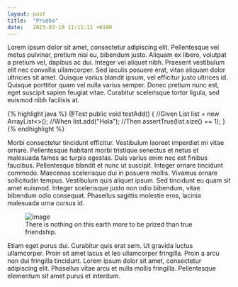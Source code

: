 ```yaml
---
layout: post
title:  "Prueba"
date:   2023-03-10 11:11:11 +0100
---
```

Lorem ipsum dolor sit amet, consectetur adipiscing elit. Pellentesque vel metus pulvinar, pretium nisi eu, bibendum justo. Aliquam ex libero, volutpat a pretium vel, dapibus ac dui. Integer vel aliquet nibh. Praesent vestibulum elit nec convallis ullamcorper. Sed iaculis posuere erat, vitae aliquam dolor ultricies sit amet. Quisque varius blandit ipsum, vel efficitur justo ultrices id. Quisque porttitor quam vel nulla varius semper. Donec pretium nunc est, eget suscipit sapien feugiat vitae. Curabitur scelerisque tortor ligula, sed euismod nibh facilisis at.

{% highlight java %}
@Test
public void testAdd() {
  //Given
  List<String> list = new ArrayList<>();
  //When 
  list.add("Hola");
  //Then
  assertTrue(list.size() == 1);
}
{% endhighlight %}

Morbi consectetur tincidunt efficitur. Vestibulum laoreet imperdiet mi vitae ornare. Pellentesque habitant morbi tristique senectus et netus et malesuada fames ac turpis egestas. Duis varius enim nec est finibus faucibus. Pellentesque blandit et nunc ut suscipit. Integer ornare tincidunt commodo. Maecenas scelerisque dui in posuere mollis. Vivamus ornare sollicitudin tempus. Vestibulum quis aliquet ipsum. Sed tincidunt eu quam sit amet euismod. Integer scelerisque justo non odio bibendum, vitae bibendum odio consequat. Phasellus sagittis molestie eros, lacinia malesuada urna cursus id.

<figure>
	<img src="{{ site.baseurl }}/assets/earth.jpg" alt="image">
	<figcaption>
		There is nothing on this earth more to be prized than true friendship.
	</figcaption>
</figure>

Etiam eget purus dui. Curabitur quis erat sem. Ut gravida luctus ullamcorper. Proin sit amet lacus et leo ullamcorper fringilla. Proin a arcu non dui fringilla tincidunt. Lorem ipsum dolor sit amet, consectetur adipiscing elit. Phasellus vitae arcu et nulla mollis fringilla. Pellentesque elementum sit amet purus et interdum.


